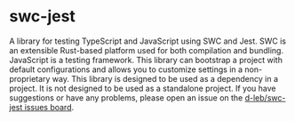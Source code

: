 # swc-jest

A library for testing TypeScript and JavaScript using SWC and Jest. SWC is an extensible Rust-based platform used for both compilation and bundling. JavaScript is a testing framework. This library can bootstrap a project with default configurations and allows you to customize settings in a non-proprietary way. This library is designed to be used as a dependency in a project. It is not designed to be used as a standalone project. If you have suggestions or have any problems, please open an issue on the [d-leb/swc-jest issues board](https://github.com/d-leb/swc-jest/issues).
